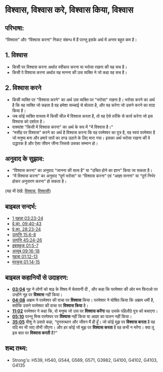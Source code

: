 # विश्वास, विश्वास करे, विश्वास किया, विश्वास #

## परिभाषा: ##

“विश्वास” और “विश्वास करना” निकट संबन्ध में हैं परन्तु इसके अर्थ में अन्तर बहुत कम है।

## 1. विश्वास ##

* किसी पर विश्वास करना अर्थात स्वीकार करना या भरोसा रखना की यह सच है।
* किसी पे विश्वास करना अर्थात यह मानना की उस व्यक्ति ने जो कहा वह सच है।

## 2. विश्वास करने ##

* किसी व्यक्ति पर "विश्वास करने" का अर्थ उस व्यक्ति पर "भरोसा" रखना है।   भरोसा करने का अर्थ है कि वह व्यक्ति जो कहता है वह हमेशा सच्चाई से बोलता है, और वह करेगा जो उसने करने का वादा किया है।
* जब कोई व्यक्ति वास्तव में किसी चीज़ में विश्वास करता है, तो वह ऐसे तरीके से कार्य करेगा जो इस विश्वास को दर्शाता है।
* वाक्यांश "किसी में विश्वास करना" का अर्थ के रूप में "में विश्वास है।"
* “मसीह पर विश्वास” करने का अर्थ है विश्वास करना कि वह परमेश्वर का पुत्र है, वह स्वयं परमेश्वर है जो मनुष्य बना और हमारे पापों का दण्ड उठाने के लिए मारा गया। इसका अर्थ भरोसा रखना की वे उद्धारक है और ऐसा जीवन जीना जिससे उसका सम्मान हो।

## अनुवाद के सुझाव: ##

* “विश्वास करना” का अनुवाद “जानना की सत्य है” या “उचित होने का ज्ञान” किया जा सकता है।
* “में विश्वास करना” का अनुवाद “पूर्ण भरोसा” या “विश्वास करना” एवं “आज्ञा मानना” या “पूर्ण निर्भर होकर अनुसरण करना” हो सकता है।

(यह भी देखें: [विश्वास](../kt/faith.md), [विश्वासी](../kt/believer.md))

## बाइबल सन्दर्भ: ##

* [1 यूहन्ना 03:23-24](rc://en/tn/help/1jn/03/23)
* [प्रे.का. 09:40-43](rc://en/tn/help/act/09/40)
* [प्रे.का. 28:23-24](rc://en/tn/help/act/28/23)
* [उत्पत्ति 15:6-8](rc://en/tn/help/gen/15/06)
* [उत्पत्ति 45:24-26](rc://en/tn/help/gen/45/24)
* [हबक्कूक 01:5-7](rc://en/tn/help/hab/01/05)
* [अय्यूब 09:16-18](rc://en/tn/help/job/09/16)
* [यूहन्ना 01:12-13](rc://en/tn/help/jhn/01/12)
* [मरकुस 01:14-15](rc://en/tn/help/mrk/01/14)

## बाइबल कहानियों से उदाहरण: ##

* __[03:04](rc://en/tn/help/obs/03/04)__ नूह ने लोगों को बाढ़ के विषय में चेतावनी दी , और कहा कि परमेश्वर की ओर मन फिराओ पर उन्होंने नूह पर __विश्वास__ नहीं किया।
* __[04:08](rc://en/tn/help/obs/04/08)__ अब्राम ने परमेश्वर की वाचा पर __विश्वास__ किया। परमेश्वर ने घोषित किया कि अब्राम धर्मी है, क्योंकि उसने परमेश्वर की वाचा पर __विश्वास किया__ है।
* __[11:02](rc://en/tn/help/obs/11/02)__ परमेश्वर ने कहा कि, वो मनुष्य जो उस पर __विश्वास करेंगा__ वह उसके पहिलौठे पुत्र को बचाएगा।
* __[05:10](rc://en/tn/help/obs/11/06)__ परन्तु मिस्र परमेश्वर पर __विश्वास__ नहीं किया या आज्ञा का पालन नहीं किया।
* __[35:05](rc://en/tn/help/obs/37/05)__ यीशु ने उससे कहा, “पुनरुत्थान और जीवन मैं ही हूँ। जो कोई मुझ पर __विश्वास करता__ है वह यदि मर भी जाए तौभी जीएगा। और हर कोई जो मुझ पर __विश्वास करता__ है वह कभी न मरेंगा। क्या तू इस बात पर __विश्वास करती__ है?”


## शब्द तथ्य: ##

* Strong's: H539, H540, G544, G569, G571, G3982, G4100, G4102, G4103, G4135
